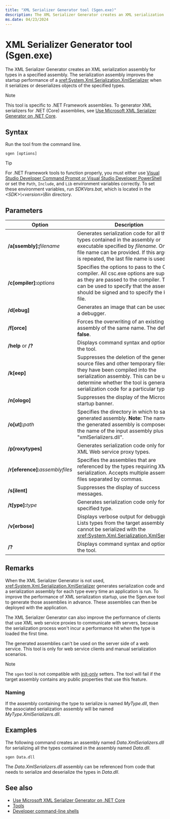 ```yaml
---
title: "XML Serializer Generator tool (Sgen.exe)"
description: The XML Serializer Generator creates an XML serialization assembly for types in an assembly, which improves the startup performance of XmlSerializer.
ms.date: 04/23/2024
---
```

# XML Serializer Generator tool (Sgen.exe)

The XML Serializer Generator creates an XML serialization assembly for types in a specified assembly. The serialization assembly improves the startup performance of a <xref:System.Xml.Serialization.XmlSerializer> when it serializes or deserializes objects of the specified types.

> [!NOTE]
> This tool is specific to .NET Framework assemblies. To generator XML serializers for .NET (Core) assemblies, see [Use Microsoft XML Serializer Generator on .NET Core](../../core/additional-tools/xml-serializer-generator.md).

## Syntax

Run the tool from the command line.

```console
sgen [options]
```

> [!TIP]
> For .NET Framework tools to function properly, you must either use [Visual Studio Developer Command Prompt or Visual Studio Developer PowerShell](/visualstudio/ide/reference/command-prompt-powershell) or set the `Path`, `Include`, and `Lib` environment variables correctly. To set these environment variables, run *SDKVars.bat*, which is located in the *\<SDK>\\\<version>\Bin* directory.

## Parameters

| Option | Description |
|--------|-------------|
|**/a\[ssembly\]:**_filename_|Generates serialization code for all the types contained in the assembly or executable specified by *filename*. Only one file name can be provided. If this argument is repeated, the last file name is used.|
|**/c\[ompiler\]:**_options_|Specifies the options to pass to the C# compiler. All csc.exe options are supported as they are passed to the compiler. This can be used to specify that the assembly should be signed and to specify the key file.|
|**/d\[ebug\]**|Generates an image that can be used with a debugger.|
|**/f\[orce\]**|Forces the overwriting of an existing assembly of the same name. The default is **false**.|
|**/help** or **/?**|Displays command syntax and options for the tool.|
|**/k\[eep\]**|Suppresses the deletion of the generated source files and other temporary files after they have been compiled into the serialization assembly. This can be used to determine whether the tool is generating serialization code for a particular type.|
|**/n\[ologo\]**|Suppresses the display of the Microsoft startup banner.|
|**/o\[ut\]:**_path_|Specifies the directory in which to save the generated assembly. **Note:** The name of the generated assembly is composed of the name of the input assembly plus "xmlSerializers.dll".|
|**/p\[roxytypes\]**|Generates serialization code only for the XML Web service proxy types.|
|**/r\[eference\]:**_assemblyfiles_|Specifies the assemblies that are referenced by the types requiring XML serialization. Accepts multiple assembly files separated by commas.|
|**/s\[ilent\]**|Suppresses the display of success messages.|
|**/t\[ype\]:**_type_|Generates serialization code only for the specified type.|
|**/v\[erbose\]**|Displays verbose output for debugging. Lists types from the target assembly that cannot be serialized with the <xref:System.Xml.Serialization.XmlSerializer>.|
|**/?**|Displays command syntax and options for the tool.|

## Remarks

When the XML Serializer Generator is not used, <xref:System.Xml.Serialization.XmlSerializer> generates serialization code and a serialization assembly for each type every time an application is run. To improve the performance of XML serialization startup, use the Sgen.exe tool to generate those assemblies in advance. These assemblies can then be deployed with the application.

The XML Serializer Generator can also improve the performance of clients that use XML web service proxies to communicate with servers, because the serialization process won't incur a performance hit when the type is loaded the first time.

The generated assemblies can't be used on the server side of a web service. This tool is only for web service clients and manual serialization scenarios.

> [!NOTE]
> The `sgen` tool is not compatible with [init-only](../../csharp/language-reference/keywords/init.md) setters. The tool will fail if the target assembly contains any public properties that use this feature.

### Naming

If the assembly containing the type to serialize is named *MyType.dll*, then the associated serialization assembly will be named *MyType.XmlSerializers.dll*.

## Examples

The following command creates an assembly named *Data.XmlSerializers.dll* for serializing all the types contained in the assembly named *Data.dll*.

```console
sgen Data.dll
```

The *Data.XmlSerializers.dll* assembly can be referenced from code that needs to serialize and deserialize the types in *Data.dll*.

## See also

- [Use Microsoft XML Serializer Generator on .NET Core](../../core/additional-tools/xml-serializer-generator.md)
- [Tools](../../framework/tools/index.md)
- [Developer command-line shells](/visualstudio/ide/reference/command-prompt-powershell)
